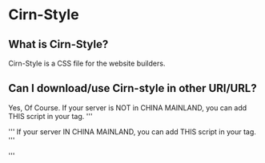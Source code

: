 # Cirn-Style
## What is Cirn-Style?
Cirn-Style is a CSS file for the website builders.
## Can I download/use Cirn-style in other URI/URL?
Yes, Of Course.
If your server is NOT in CHINA MAINLAND, you can add THIS script in your <head> tag.
'''
  <script src="https://code.cirnetrey.com/self/cirn-style/v1.0.0.min.css"></script>
'''
If your server IN CHINA MAINLAND, you can add THIS script in your <head> tag.
'''
  <script src="https://cdnpre.cirnetrey.com/self/cirnstylev100.min.css"></script>
'''
